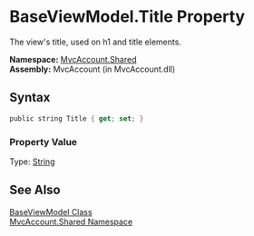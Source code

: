 BaseViewModel.Title Property
============================
The view's title, used on h1 and title elements.

**Namespace:** [MvcAccount.Shared][1]  
**Assembly:** MvcAccount (in MvcAccount.dll)

Syntax
------

```csharp
public string Title { get; set; }
```

### Property Value
Type: [String][2]

See Also
--------
[BaseViewModel Class][3]  
[MvcAccount.Shared Namespace][1]  

[1]: ../README.md
[2]: http://msdn.microsoft.com/en-us/library/s1wwdcbf
[3]: README.md